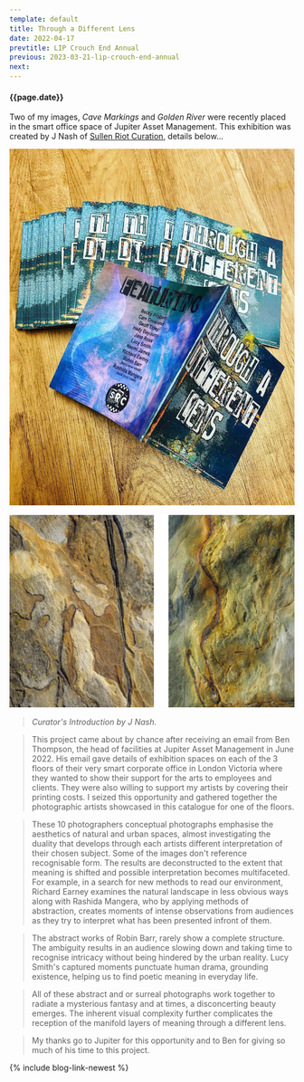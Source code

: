 ```yaml
---
template: default
title: Through a Different Lens
date: 2022-04-17
prevtitle: LIP Crouch End Annual
previous: 2023-03-21-lip-crouch-end-annual
next:
---
```


#### {{page.date}}

Two of my images, *Cave Markings* and *Golden River* were recently placed in the smart office space of Jupiter Asset Management. This exhibition was created by J Nash of [Sullen Riot Curation](https://www.instagram.com/sullenriotcuration/), details below…

![{{page.title}}](through-a-different-lens.webp "{{page.title}}")

![My images](tadl-images.webp "My images")

> *Curator's Introduction by J Nash.*

>This project came about by chance after receiving an email from Ben Thompson, the head of facilities at Jupiter Asset Management in June 2022. His email gave details of exhibition spaces on each of the 3 floors of their very smart corporate office in London Victoria where they wanted to show their support for the arts to employees and clients. They were also willing to support my artists by covering their printing costs. I seized this opportunity and gathered together the photographic artists showcased in this catalogue for one of the floors.

> These 10 photographers conceptual photographs emphasise the aesthetics of natural and urban spaces, almost investigating the duality that develops through each artists different interpretation of their chosen subject. Some of the images don't reference recognisable form. The results are deconstructed to the extent that meaning is shifted and possible interpretation becomes multifaceted. For example, in a search for new methods to read our environment, Richard Earney examines the natural landscape in less obvious ways along with Rashida Mangera, who by applying methods of abstraction, creates moments of intense observations from audiences as they try to interpret what has been presented infront of them.

> The abstract works of Robin Barr, rarely show a complete structure. The ambiguity results in an audience slowing down and taking time to recognise intricacy without being hindered by the urban reality. Lucy Smith's captured moments punctuate human drama, grounding existence, helping us to find poetic meaning in everyday life.

> All of these abstract and or surreal photographs work together to radiate a mysterious fantasy and at times, a disconcerting beauty emerges. The inherent visual complexity further complicates the reception of the manifold layers of meaning through a different lens.

> My thanks go to Jupiter for this opportunity and to Ben for giving so much of his time to this project.



{% include blog-link-newest %}